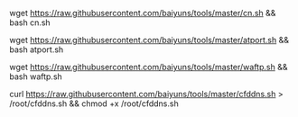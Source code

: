 wget https://raw.githubusercontent.com/baiyuns/tools/master/cn.sh && bash cn.sh

wget https://raw.githubusercontent.com/baiyuns/tools/master/atport.sh && bash atport.sh

wget https://raw.githubusercontent.com/baiyuns/tools/master/waftp.sh && bash waftp.sh

curl https://raw.githubusercontent.com/baiyuns/tools/master/cfddns.sh > /root/cfddns.sh && chmod +x /root/cfddns.sh
